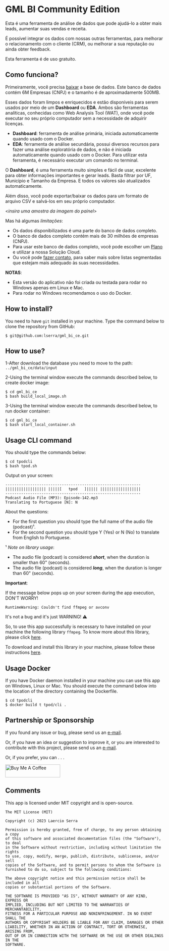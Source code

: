 # GML BI Community Edition

Esta é uma ferramenta de análise de dados que pode ajudá-lo a obter mais leads, aumentar
suas vendas e receita.

É possível integrar os dados com nossas outras ferramentas, para melhorar o
relacionamento com o cliente (CRM), ou melhorar a sua reputação ou ainda obter feedback.

Esta ferramenta é de uso gratuito.

## Como funciona?

Primeiramente, você precisa [baixar](https://www.getmoreleads.com.br/download/) a
base de dados. Este banco de dados contém 6M Empresas (CNPJ) e o tamanho é de
aproximadamente 500MB.

Esses dados foram limpos e enriquecidos e estão disponíveis para serem usados por meio
de um **Dashboard** ou **EDA**. Ambos são ferramentas analíticas, conhecidas como Web
Analysis Tool (WAT), onde você pode executar no seu próprio computador sem a necessidade
de adquirir licenças.

- **Dashboard**: ferramenta de análise primária, iniciada automaticamente quando usado
  com o Docker.
- **EDA**: ferramenta de análise secundária, possui diversos recursos para fazer uma
  análise exploratória de dados, e não é iniciada automaticamente quando usado com o
  Docker. Para utilizar esta ferramenta, é necessário executar um comando no terminal.

O **Dashboard**, é uma ferramenta muito simples e fácil de usar, excelente para obter
informações importantes e gerar leads. Basta filtrar por UF, Município e Tamanho da
Empresa. E todos os valores são atualizados automaticamente.

Além disso, você pode exportar/baixar os dados para um formato de arquivo CSV e
salvá-los em seu próprio computador.

<_insira uma amostra da imagem do painel_>

Mas há algumas _limitações_:

- Os dados disponibilizados é uma parte do banco de dados completo.
- O banco de dados completo contém mais de 30 milhões de empresas (CNPJ).
- Para usar este banco de dados completo, você pode escolher
  um [Plano](https://www.getmoreleads.com.br/plans/) e utilizar a nossa Solução Cloud.
- Ou você pode [fazer contato](mailto:service@getmoreleads.com.br), para saber mais
  sobre listas segmentadas que estejam mais adequado às suas necessidades.

**NOTAS**:

- Esta versão do aplicativo não foi criada ou testada para rodar no Windows apenas em
  Linux e Mac.
- Para rodar no Windows recomendamos o uso do Docker.

## How to install?

You need to have `git` installed in your machine. Type the command below to clone the
repository from GitHub:

````shell
$ git@github.com:lserra/gml_bi_ce.git
````

## How to use?

1-After download the database you need to move to the path: `../gml_bi_ce/data/input`

2-Using the terminal window execute the commands described below, to create docker
image:

```shell script
$ cd gml_bi_ce
$ bash build_local_image.sh
```

3-Using the terminal window execute the commands described below, to run docker
container:

```shell script
$ cd gml_bi_ce
$ bash start_local_container.sh
```

## Usage CLI command

You should type the commands below:

```shell script
$ cd tpodcli
$ bash tpod.sh
```

Output on your screen:

```text
------------------------------------------------------------
|||||||||||||||||| |||||[   tpod   ]||||| ||||||||||||||||||
------------------------------------------------------------
Podcast Audio File (MP3): Episode-142.mp3
Translating to Portuguese [N]: N
```

About the questions:

- For the first question you should type the full name of the audio file (podcast)¹.
- For the second question you should type Y (Yes) or N (No) to translate from English to
  Portuguese.

¹ *Note on library usage*:

- The audio file (podcast) is considered _**short**_, when the duration is smaller than
  60" (seconds).
- The audio file (podcast) is considered _**long**_, when the duration is longer than
  60" (seconds).

**Important**:

If the message below pops up on your screen during the app execution, DON'T WORRY!

``` text
RuntimeWarning: Couldn't find ffmpeg or avconv
```

It's not a bug and it's just WARNING! ⚠️

So, to use this app successfully is necessary to have installed on your machine the
following library ``ffmpeg``.
To know more about this library, please click [here](https://ffmpeg.org/about.html).

To download and install this library in your machine, please follow these
instructions [here](https://ffmpeg.org/download.html).

## Usage Docker

If you have Docker daemon installed in your machine you can use this app on Windows,
Linux or Mac.
You should execute the command below into the location of the directory containing the
Dockerfile.

```shell script
$ cd tpodcli
$ docker build t tpod/cli .
```

## Partnership or Sponsorship

If you found any issue or bug, please send us an [e-mail](mailto:tpodapp@gmail.com).

Or, if you have an idea or suggestion to improve it, or you are interested to contribute
with this project, please send us an [e-mail](mailto:tpodapp@gmail.com).

Or, if you prefer, you can . . .

<a href="https://buymeacoffee.com/cYXalAb" target="_blank">
<img src="https://cdn.buymeacoffee.com/buttons/default-orange.png" alt="Buy Me A Coffee" height="41" width="174">
</a>

## Comments

This app is licensed under MIT copyright and is open-source.

```text
The MIT License (MIT)

Copyright (c) 2023 Laercio Serra

Permission is hereby granted, free of charge, to any person obtaining a copy
of this software and associated documentation files (the "Software"), to deal
in the Software without restriction, including without limitation the rights
to use, copy, modify, merge, publish, distribute, sublicense, and/or sell
copies of the Software, and to permit persons to whom the Software is
furnished to do so, subject to the following conditions:

The above copyright notice and this permission notice shall be included in all
copies or substantial portions of the Software.

THE SOFTWARE IS PROVIDED "AS IS", WITHOUT WARRANTY OF ANY KIND, EXPRESS OR
IMPLIED, INCLUDING BUT NOT LIMITED TO THE WARRANTIES OF MERCHANTABILITY,
FITNESS FOR A PARTICULAR PURPOSE AND NONINFRINGEMENT. IN NO EVENT SHALL THE
AUTHORS OR COPYRIGHT HOLDERS BE LIABLE FOR ANY CLAIM, DAMAGES OR OTHER
LIABILITY, WHETHER IN AN ACTION OF CONTRACT, TORT OR OTHERWISE, ARISING FROM,
OUT OF OR IN CONNECTION WITH THE SOFTWARE OR THE USE OR OTHER DEALINGS IN THE
SOFTWARE.
```

